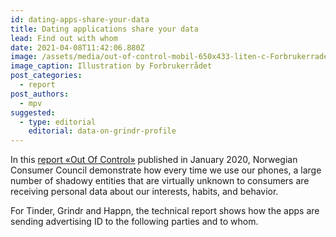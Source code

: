 ```yaml
---
id: dating-apps-share-your-data
title: Dating applications share your data
lead: Find out with whom
date: 2021-04-08T11:42:06.880Z
image: /assets/media/out-of-control-mobil-650x433-liten-c-Forbrukerradet-c.jpg
image_caption: Illustration by Forbrukerrådet
post_categories:
  - report
post_authors:
  - mpv
suggested:
  - type: editorial
    editorial: data-on-grindr-profile
---
```

In this [report «Out Of Control»](https://www.forbrukerradet.no/undersokelse/no-undersokelsekategori/report-out-of-control/) published in January 2020, Norwegian Consumer Council demonstrate how every time we use our phones, a large number of shadowy entities that are virtually unknown to consumers are receiving personal data about our interests, habits, and behavior.

For Tinder, Grindr and Happn, the technical report shows how the apps are sending advertising ID to the following parties and to whom.
